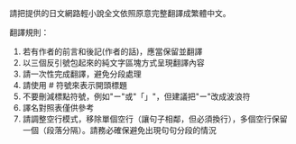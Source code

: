 請把提供的日文網路輕小說全文依照原意完整翻譯成繁體中文。

翻譯規則：
1. 若有作者的前言和後記(作者的話)，應當保留並翻譯
2. 以三個反引號包起來的純文字區塊方式呈現翻譯內容
3. 請一次性完成翻譯，避免分段處理
4. 請使用 # 符號來表示開頭標題
5. 不要刪減標點符號，例如"ー"或"「」"，但建議把"ー"改成波浪符
6. 譯名對照表僅供參考
7. 請調整空行模式，移除單個空行（讓句子相鄰，但必須換行），多個空行保留一個（段落分隔）。請務必確保避免出現句句分段的情況
